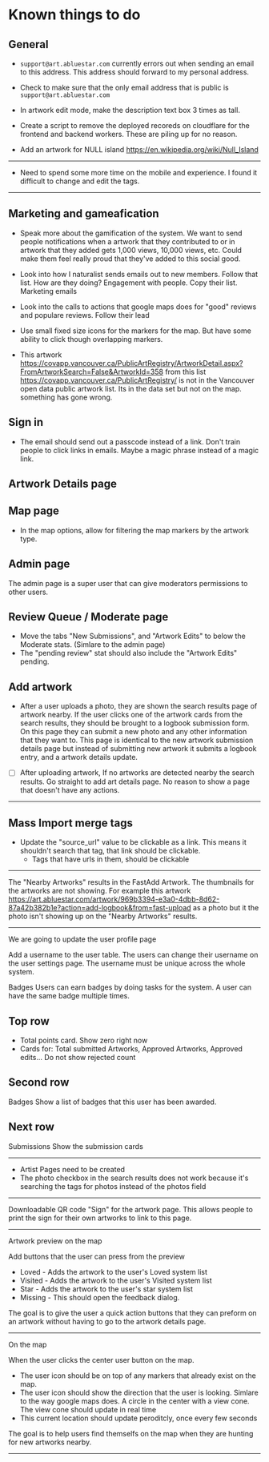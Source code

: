 # Known things to do

## General

- `support@art.abluestar.com` currently errors out when sending an email to this address. This address should forward to my personal address.
- Check to make sure that the only email address that is public is `support@art.abluestar.com`

- In artwork edit mode, make the description text box 3 times as tall.
- Create a script to remove the deployed recoreds on cloudflare for the frontend and backend workers. These are piling up for no reason.

- Add an artwork for NULL island https://en.wikipedia.org/wiki/Null_Island

---

- Need to spend some more time on the mobile and experience. I found it difficult to change and edit the tags.

---

## Marketing and gameafication

- Speak more about the gamification of the system. We want to send people notifications when a artwork that they contributed to or in artwork that they added gets 1,000 views, 10,000 views, etc. Could make them feel really proud that they've added to this social good.

- Look into how I naturalist sends emails out to new members. Follow that list. How are they doing? Engagement with people. Copy their list. Marketing emails

- Look into the calls to actions that google maps does for "good" reviews and populare reviews. Follow their lead

- Use small fixed size icons for the markers for the map. But have some ability to click though overlapping markers.

- This artwork https://covapp.vancouver.ca/PublicArtRegistry/ArtworkDetail.aspx?FromArtworkSearch=False&ArtworkId=358 from this list https://covapp.vancouver.ca/PublicArtRegistry/ is not in the Vancouver open data public artwork list. Its in the data set but not on the map. something has gone wrong.

## Sign in

- The email should send out a passcode instead of a link. Don't train people to click links in emails. Maybe a magic phrase instead of a magic link.

## Artwork Details page

## Map page

- In the map options, allow for filtering the map markers by the artwork type.

## Admin page

The admin page is a super user that can give moderators permissions to other users.

## Review Queue / Moderate page

- Move the tabs "New Submissions", and "Artwork Edits" to below the Moderate stats. (Simlare to the admin page)
- The "pending review" stat should also include the "Artwork Edits" pending.

## Add artwork

- After a user uploads a photo, they are shown the search results page of artwork nearby. If the user clicks one of the artwork cards from the search results, they should be brought to a logbook submission form. On this page they can submit a new photo and any other information that they want to. This page is identical to the new artwork submission details page but instead of submitting new artwork it submits a logbook entry, and a artwork details update.

- [ ] After uploading artwork, If no artworks are detected nearby the search results. Go straight to add art details page. No reason to show a page that doesn't have any actions.

---

## Mass Import merge tags

- Update the "source_url" value to be clickable as a link. This means it shouldn't search that tag, that link should be clickable.
  - Tags that have urls in them, should be clickable

---

The "Nearby Artworks" results in the FastAdd Artwork. The thumbnails for the artworks are not showing. For example this artwork https://art.abluestar.com/artwork/969b3394-e3a0-4dbb-8d62-87a42b382b1e?action=add-logbook&from=fast-upload as a photo but it the photo isn't showing up on the "Nearby Artworks" results.

---

We are going to update the user profile page

Add a username to the user table. The users can change their username on the user settings page. The username must be unique across the whole system.

Badges Users can earn badges by doing tasks for the system. A user can have the same badge multiple times.

## Top row

- Total points card. Show zero right now
- Cards for: Total submitted Artworks, Approved Artworks, Approved edits... Do not show rejected count

## Second row

Badges Show a list of badges that this user has been awarded.

## Next row

Submissions Show the submission cards

----

- Artist Pages need to be created
- The photo checkbox in the search results does not work because it's searching the tags for photos instead of the photos field

---- 

Downloadable QR code "Sign" for the artwork page. 
This allows people to print the sign for their own artworks to link to this page.

----

Artwork preview on the map

Add buttons that the user can press from the preview

- Loved - Adds the artwork to the user's Loved system list
- Visited - Adds the artwork to the user's Visited system list
- Star - Adds the artwork to the user's star system list
- Missing - This should open the feedback dialog.

The goal is to give the user a quick action buttons that they can preform on an artwork without having to go to the artwork details page.

------

On the map

When the user clicks the center user button on the map.

- The user icon should be on top of any markers that already exist on the map.
- The user icon should show the direction that the user is looking. Simlare to the way google maps does. A circle in the center with a view cone. The view cone should update in real time
- This current location should update peroditcly, once every few seconds

The goal is to help users find themselfs on the map when they are hunting for new artworks nearby.

------
